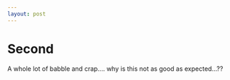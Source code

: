 ```yaml
---
layout: post
---
```

# Second

A whole lot of babble and crap.... why is this not as good as expected...??
